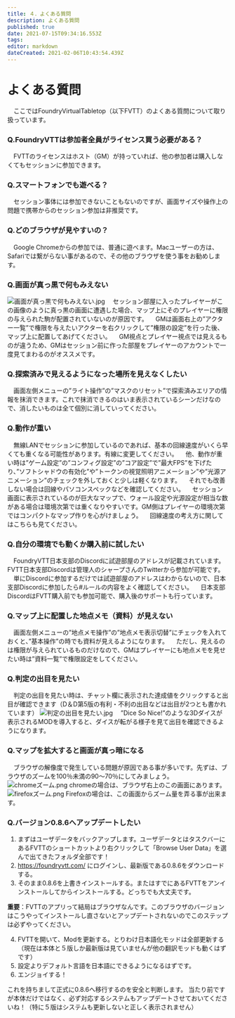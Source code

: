 ```yaml
---
title: ４．よくある質問
description: よくある質問
published: true
date: 2021-07-15T09:34:16.553Z
tags: 
editor: markdown
dateCreated: 2021-02-06T10:43:54.439Z
---
```


# よくある質問
　ここではFoundryVirtualTabletop（以下FVTT）のよくある質問について取り扱っています。

### Q.FoundryVTTは参加者全員がライセンス買う必要がある？
　FVTTのライセンスはホスト（GM）が持っていれば、他の参加者は購入しなくてもセッションに参加できます。
 <br />
### Q.スマートフォンでも遊べる？
　セッション事体には参加できないこともないのですが、画面サイズや操作上の問題で携帯からのセッション参加は非推奨です。
 <br />
### Q.どのブラウザが見やすいの？
　Google Chromeからの参加では、普通に遊べます。Macユーザーの方は、Safariでは繋がらない事があるので、その他のブラウザを使う事をお勧めします。
 <br />
### Q.画面が真っ黒で何もみえない
![画面が真っ黒で何もみえない.jpg](/images/japanese-community/画面が真っ黒で何もみえない.jpg)
　セッション部屋に入ったプレイヤーがこの画像のように真っ黒の画面に遭遇した場合、マップ上にそのプレイヤーに権限の与えられた駒が配置されていないのが原因です。
　GMは画面右上の”アクター一覧”で権限を与えたいアクターを右クリックして”権限の設定”を行った後、マップ上に配置してあげてください。
　GM視点とプレイヤー視点では見えるものが違うため、GMはセッション前に作った部屋をプレイヤーのアカウントで一度見てまわるのがオススメです。
 <br />
### Q.探索済みで見えるようになった場所を見えなくしたい
　画面左側メニューの”ライト操作”の”マスクのリセット”で探索済みエリアの情報を抹消できます。これで抹消できるのはいま表示されているシーンだけなので、消したいものは全て個別に消していってください。
 <br />
### Q.動作が重い
　無線LANでセッションに参加しているのであれば、基本の回線速度がいくら早くても重くなる可能性があります。有線に変更してください。
　他、動作が重い時は”ゲーム設定”の”コンフィグ設定”の”コア設定”で”最大FPS”を下げたり、”ソフトシャドウの有効化”や”トークンの視覚照明アニメーション”や”光源アニメーション”のチェックを外しておくと少しは軽くなります。
　それでも改善しない場合は回線やパソコンスペックなどを確認してください。
　セッション画面に表示されているのが巨大なマップで、ウォール設定や光源設定が相当な数がある場合は環境次第では重くなりやすいです。GM側はプレイヤーの環境次第ではコンパクトなマップ作りを心がけましょう。
　回線速度の考え方に関してはこちらも見てください。
 <br />
### Q.自分の環境でも動くか購入前に試したい
　FoundryVTT日本支部のDiscordに試遊部屋のアドレスが記載されています。FVTT日本支部Discordは管理人のシャープさんのTwitterから参加が可能です。
　単にDiscordに参加するだけでは試遊部屋のアドレスはわからないので、日本支部Discordに参加したら#ルールの内容をよく確認してください。
　日本支部DiscordはFVTT購入前でも参加可能で、購入後のサポートも行っています。
 <br />
### Q.マップ上に配置した地点メモ（資料）が見えない
　画面左側メニューの”地点メモ操作”の”地点メモ表示切替”にチェックを入れておくと、”基本操作”の時でも資料が見えるようになります。
　ただし、見えるのは権限が与えられているものだけなので、GMはプレイヤーにも地点メモを見せたい時は”資料一覧”で権限設定をしてください。
 <br />
### Q.判定の出目を見たい
　判定の出目を見たい時は、チャット欄に表示された達成値をクリックすると出目が確認できます（D＆D第5版の有利・不利の出目などは出目が2つとも書かれています）
![判定の出目を見たい.jpg](/images/japanese-community/判定の出目を見たい.jpg)
　”Dice So Nice!”のような3Dダイスが表示されるMODを導入すると、ダイスが転がる様子を見て出目を確認できるようになります。
 <br />
 ### Q.マップを拡大すると画面が真っ暗になる
　ブラウザの解像度で発生している問題が原因である事が多いです。先ずは、ブラウザのズームを100％未満の90～70％にしてみましょう。
![chromeズーム.png](/images/japanese-community/chromeズーム.png)
chromeの場合は、ブラウザ右上のこの画面にあります。
![firefoxズーム.png](/images/japanese-community/firefoxズーム.png)
Firefoxの場合は、この画面からズーム量を弄る事が出来ます。
<br />
 ### Q.バージョン0.8.6へアップデートしたい
1. まずはユーザデータをバックアップします。ユーザデータとはタスクバーにあるFVTTのショートカットより右クリックして「Browse User Data」を選んで出てきたフォルダ全部です！
1. https://foundryvtt.com/ にログインし、最新版である0.8.6をダウンロードする。
1. そのまま0.8.6を上書きインストールする。またはすでにあるFVTTをアンインストールしてからインストールする。どっちでも大丈夫です。


**重要**：FVTTのアプリって結局はブラウザなんです。このブラウザのバージョンはこうやってインストールし直さないとアップデートされないのでこのステップは必ずやってください。


4. FVTTを開いて、Modを更新する。とりわけ日本語化モッドは全部更新する（現在は本体と５版しか最新版は見ていませんが他の翻訳モッドも動くはずです）
1. 設定よりデフォルト言語を日本語にできるようになるはずです。
1. エンジョイする！

これを持ちまして正式に0.8.6へ移行するのを安全と判断します。
当たり前ですが本体だけではなく、必ず対応するシステムもアップデートさせておいてくださいね！（特に５版はシステムも更新しないと正しく表示されません）
<br />
